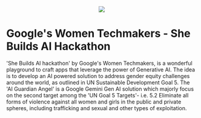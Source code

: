 <div align="center">
    <img src="https://d112y698adiu2z.cloudfront.net/photos/production/challenge_photos/003/070/994/datas/full_width.png">
</div>

# Google's Women Techmakers - She Builds AI Hackathon

'She Builds AI hackathon' by Google's Women Techmakers, is a wonderful playground to craft apps that leverage the power of Generative AI. The idea is to develop an AI powered solution to address gender equity challenges around the world, as outlined in UN Sustainable Development Goal 5.  The 'AI Guardian Angel' is a Google Gemini Gen AI solution which majorly focus on the second target among the 'UN Goal 5 Targets'- i.e. 5.2 Eliminate all forms of violence against all women and girls in the public and private spheres, including trafficking and sexual and other types of exploitation.
